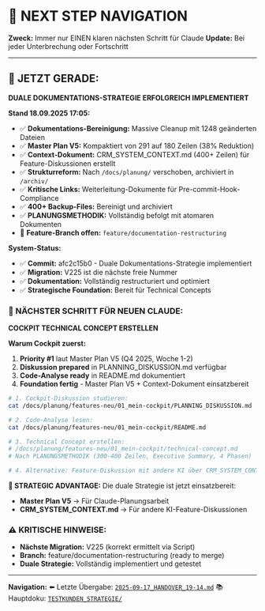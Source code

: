 # 🧭 NEXT STEP NAVIGATION

**Zweck:** Immer nur EINEN klaren nächsten Schritt für Claude
**Update:** Bei jeder Unterbrechung oder Fortschritt

---

## 🎯 JETZT GERADE:

**DUALE DOKUMENTATIONS-STRATEGIE ERFOLGREICH IMPLEMENTIERT**

**Stand 18.09.2025 17:05:**
- ✅ **Dokumentations-Bereinigung:** Massive Cleanup mit 1248 geänderten Dateien
- ✅ **Master Plan V5:** Kompaktiert von 291 auf 180 Zeilen (38% Reduktion)
- ✅ **Context-Dokument:** CRM_SYSTEM_CONTEXT.md (400+ Zeilen) für Feature-Diskussionen erstellt
- ✅ **Strukturreform:** Nach `/docs/planung/` verschoben, archiviert in `/archiv/`
- ✅ **Kritische Links:** Weiterleitung-Dokumente für Pre-commit-Hook-Compliance
- ✅ **400+ Backup-Files:** Bereinigt und archiviert
- ✅ **PLANUNGSMETHODIK:** Vollständig befolgt mit atomaren Dokumenten
- 🔄 **Feature-Branch offen:** `feature/documentation-restructuring`

**System-Status:**
- ✅ **Commit:** afc2c15b0 - Duale Dokumentations-Strategie implementiert
- ✅ **Migration:** V225 ist die nächste freie Nummer
- ✅ **Dokumentation:** Vollständig restructuriert und optimiert
- ✅ **Strategische Foundation:** Bereit für Technical Concepts

### 🚨 NÄCHSTER SCHRITT FÜR NEUEN CLAUDE:

**COCKPIT TECHNICAL CONCEPT ERSTELLEN**

**Warum Cockpit zuerst:**
1. **Priority #1** laut Master Plan V5 (Q4 2025, Woche 1-2)
2. **Diskussion prepared** in PLANNING_DISKUSSION.md verfügbar
3. **Code-Analyse ready** in README.md dokumentiert
4. **Foundation fertig** - Master Plan V5 + Context-Dokument einsatzbereit

```bash
# 1. Cockpit-Diskussion studieren:
cat /docs/planung/features-neu/01_mein-cockpit/PLANNING_DISKUSSION.md

# 2. Code-Analyse lesen:
cat /docs/planung/features-neu/01_mein-cockpit/README.md

# 3. Technical Concept erstellen:
# /docs/planung/features-neu/01_mein-cockpit/technical-concept.md
# Nach PLANUNGSMETHODIK (300-400 Zeilen, Executive Summary, 4 Phasen)

# 4. Alternative: Feature-Diskussion mit andere KI über CRM_SYSTEM_CONTEXT.md
```

**🎯 STRATEGIC ADVANTAGE:**
Die duale Strategie ist jetzt einsatzbereit:
- **Master Plan V5** → Für Claude-Planungsarbeit
- **CRM_SYSTEM_CONTEXT.md** → Für andere KI-Feature-Diskussionen

### ⚠️ KRITISCHE HINWEISE:
- **Nächste Migration:** V225 (korrekt ermittelt via Script)
- **Branch:** feature/documentation-restructuring (ready to merge)
- **Duale Strategie:** Vollständig implementiert und getestet

---

**Navigation:**
⬅️ Letzte Übergabe: [`2025-09-17_HANDOVER_19-14.md`](/docs/claude-work/daily-work/2025-09-17/)
📚 Hauptdoku: [`TESTKUNDEN_STRATEGIE/`](/backend/docs/TESTKUNDEN_STRATEGIE/)